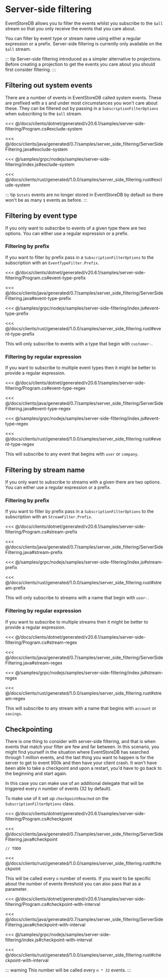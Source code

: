 # Server-side filtering

EventStoreDB allows you to filter the events whilst you subscribe to the `$all` stream so that you only receive the events that you care about.

You can filter by event type or stream name using either a regular expression or a prefix. Server-side filtering is currently only available on the `$all` stream.

::: tip
Server-side filtering introduced as a simpler alternative to projections. Before creating a projection to get the events you care about you should first consider filtering.
:::

## Filtering out system events

There are a number of events in EventStoreDB called system events. These are prefixed with a `$` and under most circumstances you won't care about these. They can be filtered out by passing in a `SubscriptionFilterOptions` when subscribing to the `$all` stream.

<xode-group>
<xode-block title="C#">

<<< @/docs/clients/dotnet/generated/v20.6.1/samples/server-side-filtering/Program.cs#exclude-system
</xode-block>
<xode-block title="Java">

<<< @/docs/clients/java/generated/0.7/samples/server_side_filtering/ServerSideFiltering.java#exclude-system
</xode-block>
<xode-block title="NodeJS">

<<< @/samples/grpc/nodejs/samples/server-side-filtering/index.js#exclude-system
</xode-block>
<xode-block title="Rust">

<<< @/docs/clients/rust/generated/1.0.0/samples/server_side_filtering.rust#exclude-system
</xode-block>
</xode-group>

::: tip
`$stats` events are no longer stored in EventStoreDB by default so there won't be as many `$` events as before.
:::

## Filtering by event type

If you only want to subscribe to events of a given type there are two options. You can either use a regular expression or a prefix.

### Filtering by prefix

If you want to filter by prefix pass in a `SubscriptionFilterOptions` to the subscription with an `EventTypeFilter.Prefix`.

<xode-group>
<xode-block title="C#">

<<< @/docs/clients/dotnet/generated/v20.6.1/samples/server-side-filtering/Program.cs#event-type-prefix
</xode-block>
<xode-block title="Java">

<<< @/docs/clients/java/generated/0.7/samples/server_side_filtering/ServerSideFiltering.java#event-type-prefix
</xode-block>
<xode-block title="NodeJS">

<<< @/samples/grpc/nodejs/samples/server-side-filtering/index.js#event-type-prefix
</xode-block>
<xode-block title="Rust">

<<< @/docs/clients/rust/generated/1.0.0/samples/server_side_filtering.rust#event-type-prefix
</xode-block>
</xode-group>

This will only subscribe to events with a type that begin with `customer-`.

### Filtering by regular expression

If you want to subscribe to multiple event types then it might be better to provide a regular expression.

<xode-group>
<xode-block title="C#">

<<< @/docs/clients/dotnet/generated/v20.6.1/samples/server-side-filtering/Program.cs#event-type-regex
</xode-block>
<xode-block title="Java">

<<< @/docs/clients/java/generated/0.7/samples/server_side_filtering/ServerSideFiltering.java#event-type-regex
</xode-block>
<xode-block title="NodeJS">

<<< @/samples/grpc/nodejs/samples/server-side-filtering/index.js#event-type-regex
</xode-block>
<xode-block title="Rust">

<<< @/docs/clients/rust/generated/1.0.0/samples/server_side_filtering.rust#event-type-regex
</xode-block>
</xode-group>

This will subscribe to any event that begins with `user` or `company`.

## Filtering by stream name

If you only want to subscribe to streams with a given there are two options. You can either use a regular expression or a prefix.

### Filtering by prefix

If you want to filter by prefix pass in a `SubscriptionFilterOptions` to the subscription with an `StreamFilter.Prefix`.

<xode-group>
<xode-block title="C#">

<<< @/docs/clients/dotnet/generated/v20.6.1/samples/server-side-filtering/Program.cs#stream-prefix
</xode-block>
<xode-block title="Java">

<<< @/docs/clients/java/generated/0.7/samples/server_side_filtering/ServerSideFiltering.java#stream-prefix
</xode-block>
<xode-block title="NodeJS">

<<< @/samples/grpc/nodejs/samples/server-side-filtering/index.js#stream-prefix
</xode-block>
<xode-block title="Rust">

<<< @/docs/clients/rust/generated/1.0.0/samples/server_side_filtering.rust#stream-prefix
</xode-block>
</xode-group>

This will only subscribe to streams with a name that begin with `user-`.

### Filtering by regular expression

If you want to subscribe to multiple streams then it might be better to provide a regular expression.

<xode-group>
<xode-block title="C#">

<<< @/docs/clients/dotnet/generated/v20.6.1/samples/server-side-filtering/Program.cs#stream-regex
</xode-block>
<xode-block title="Java">

<<< @/docs/clients/java/generated/0.7/samples/server_side_filtering/ServerSideFiltering.java#stream-regex
</xode-block>
<xode-block title="NodeJS">

<<< @/samples/grpc/nodejs/samples/server-side-filtering/index.js#stream-regex
</xode-block>
<xode-block title="Rust">

<<< @/docs/clients/rust/generated/1.0.0/samples/server_side_filtering.rust#stream-regex
</xode-block>
</xode-group>

This will subscribe to any stream with a name that begins with `account` or `savings`.

## Checkpointing

There is one thing to consider with server-side filtering, and that is when events that match your filter are few and far between. In this scenario, you might find yourself in the situation where EventStoreDB has searched through 1 million events, and the last thing you want to happen is for the server to get to event 900k and then have your client crash. It won't have been able to take a checkpoint and upon a restart, you'd have to go back to the beginning and start again.

In this case you can make use of an additional delegate that will be triggered every n number of events (32 by default).

To make use of it set up `checkpointReached` on the `SubscriptionFilterOptions` class.

<xode-group>
<xode-block title="C#">

<<< @/docs/clients/dotnet/generated/v20.6.1/samples/server-side-filtering/Program.cs#checkpoint
</xode-block>
<xode-block title="Java">

<<< @/docs/clients/java/generated/0.7/samples/server_side_filtering/ServerSideFiltering.java#checkpoint
</xode-block>
<xode-block title="NodeJS">

```
// TODO
```
</xode-block>
<xode-block title="Rust">

<<< @/docs/clients/rust/generated/1.0.0/samples/server_side_filtering.rust#checkpoint
</xode-block>
</xode-group>

 This will be called every `n` number of events. If you want to be specific about the number of events threshold you can also pass that as a parameter.

<xode-group>
<xode-block title="C#">

<<< @/docs/clients/dotnet/generated/v20.6.1/samples/server-side-filtering/Program.cs#checkpoint-with-interval
</xode-block>
<xode-block title="Java">

<<< @/docs/clients/java/generated/0.7/samples/server_side_filtering/ServerSideFiltering.java#checkpoint-with-interval
</xode-block>
<xode-block title="NodeJS">

<<< @/samples/grpc/nodejs/samples/server-side-filtering/index.js#checkpoint-with-interval
</xode-block>
<xode-block title="Rust">

<<< @/docs/clients/rust/generated/1.0.0/samples/server_side_filtering.rust#checkpoint-with-interval
</xode-block>
</xode-group>

::: warning
This number will be called every `n * 32` events.
:::
